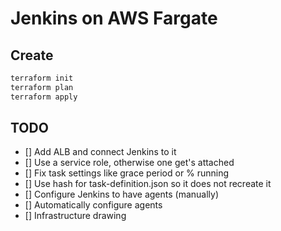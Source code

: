 # Jenkins on AWS Fargate

## Create

```bash
terraform init
terraform plan
terraform apply
```

## TODO

- [] Add ALB and connect Jenkins to it
- [] Use a service role, otherwise one get's attached
- [] Fix task settings like grace period or % running
- [] Use hash for task-definition.json so it does not recreate it
- [] Configure Jenkins to have agents (manually)
- [] Automatically configure agents
- [] Infrastructure drawing